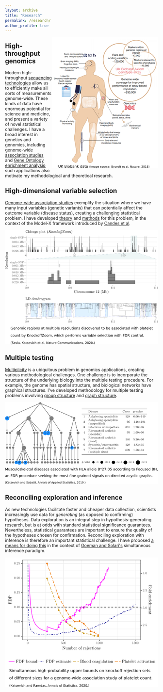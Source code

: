 ```yaml
---
layout: archive
title: "Research"
permalink: /research/
author_profile: true
---
```


<img src="/images/high-throughput.png" align="right" width="350">

High-throughput genomics
------ 
Modern high-throughput [sequencing technologies](https://en.wikipedia.org/wiki/Functional_genomics) allow us to efficiently make all sorts of measurements genome-wide. These kinds of data have enormous potential for science and medicine, and present a variety of novel statistical challenges. I have a broad interest in genetics and genomics, including [genome-wide association studies](https://www.nature.com/articles/s41467-020-14791-2) and [Gene Ontology enrichment analysis](https://www.nature.com/articles/s41598-019-42178-x); such applications also motivate my methodological and theoretical research.


High-dimensional variable selection
------ 
[Genome-wide association studies](https://en.wikipedia.org/wiki/Genome-wide_association_study) exemplify the situation where we have many input variables (genetic variants) that can potentially affect the outcome variable (disease status), creating a challenging statistical problem. I have developed [theory](https://arxiv.org/abs/2005.05506) and [methods](https://arxiv.org/abs/2006.08482) for this problem, in the context of the Model-X framework introduced by [Candes et al](https://rss.onlinelibrary.wiley.com/doi/10.1111/rssb.12265).

<img src="/images/variable-selection.png">

Multiple testing
------
[Multiplicity](https://en.wikipedia.org/wiki/Multiple_comparisons_problem#Large-scale_multiple_testing) is a ubiquitous problem in genomics applications, creating various methodological challenges. One challenge is to incorporate the structure of the underlying biology into the multiple testing procedure. For example, the genome has spatial structure, and biological networks have graphical structures. I've developed methodology for multiple testing problems involving [group structure](https://projecteuclid.org/euclid.aoas/1554861639) and [graph structure](https://arxiv.org/abs/1809.01792).

<p align="center">
  <img src="/images/multiple-testing.png">
</p>

Reconciling exploration and inference
------ 
As new technologies facilitate faster and cheaper data collection, scientists increasingly use data for *generating* (as opposed to confirming) hypotheses. Data exploration is an integral step in hypothesis-generating research, but is at odds with standard statistical significance guarantees. Nevertheless, statistical guarantees are important to ensure the quality of the hypotheses chosen for confirmation. Reconciling exploration with inference is therefore an important statistical challenge. I have proposed [a means for doing this](https://arxiv.org/abs/1803.06790) in the context of [Goeman and Solari's](https://projecteuclid.org/euclid.ss/1330437937) simultaneous inference paradigm.

<p align="center">
  <img src="/images/selective-inference.png">
</p>

